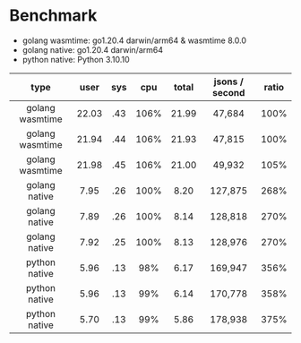 # Benchmark

- golang wasmtime: go1.20.4 darwin/arm64 & wasmtime 8.0.0
- golang native:   go1.20.4 darwin/arm64
- python native:   Python 3.10.10

| type            | user  | sys | cpu  | total | jsons / second | ratio |
|:---------------:|:-----:|:---:|:----:|:-----:|:--------------:|:-----:|
| golang wasmtime | 22.03 | .43 | 106% | 21.99 |  47,684        | 100%  |
| golang wasmtime | 21.94 | .44 | 106% | 21.93 |  47,815        | 100%  |
| golang wasmtime | 21.98 | .45 | 106% | 21.00 |  49,932        | 105%  |
| golang native   |  7.95 | .26 | 100% |  8.20 | 127,875        | 268%  |
| golang native   |  7.89 | .26 | 100% |  8.14 | 128,818        | 270%  |
| golang native   |  7.92 | .25 | 100% |  8.13 | 128,976        | 270%  |
| python native   |  5.96 | .13 |  98% |  6.17 | 169,947        | 356%  |
| python native   |  5.96 | .13 |  99% |  6.14 | 170,778        | 358%  |
| python native   |  5.70 | .13 |  99% |  5.86 | 178,938        | 375%  |
